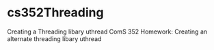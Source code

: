 # cs352Threading

Creating a Threading libary uthread
ComS 352 Homework: Creating an alternate threading libary uthread

